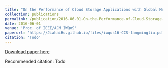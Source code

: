 ```yaml
---
title: "On the Performance of Cloud Storage Applications with Global Measurement"
collection: publications
permalink: /publication/2016-06-01-On-the-Performance-of-Cloud-Storage-Applications-with-Global-Measurement
date: 2016-06-01
venue: 'Proc. of IEEE/ACM IWQoS'
paperurl: 'https://JiahaiHu.github.io/files/iwqos16-CCS-fangmingliu.pdf'
citation: 'Todo'
---
```


<a href='https://JiahaiHu.github.io/files/iwqos16-CCS-fangmingliu.pdf'>Download paper here</a>

Recommended citation: Todo